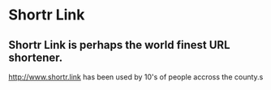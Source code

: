 # Shortr Link 

## Shortr Link is perhaps the world finest URL shortener.

http://www.shortr.link has been used by 10's of people accross the county.s